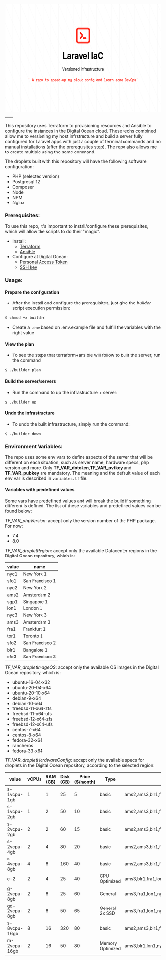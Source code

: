 <div align="center">
	<img  width="600" height="350" src="./.github/img/laravel-iac.png" alt="Awesome Beer & Code">
</div>
____

This repository uses Terraform to provisioning resources and Ansible to configure the instances in the Digital Ocean cloud. These techs combined allow me to versioning my host infrstructure and build a server fully configured for Laravel apps with just a couple of terminal commands and no manual installations (after the prerequisites step). The repo also allows me to create multiple using the same command.

The droplets built with this repository will have the following software configuration:
  - PHP (selected version)
  - Postgresql 12
  - Composer
  - Node
  - NPM
  - Nginx

### Prerequisites:
To use this repo, It's important to install/configure these prerequisites, which will allow the scripts to do their "magic".

- Install: 
  - [Terraform](https://learn.hashicorp.com/tutorials/terraform/install-cli)
  - [Ansible](https://docs.ansible.com/ansible/latest/installation_guide/intro_installation.html#installing-ansible-on-ubuntu)
- Configure at Digital Ocean:
  - [Personal Access Token](https://www.digitalocean.com/docs/apis-clis/api/create-personal-access-token/)
  - [SSH key](https://www.digitalocean.com/docs/droplets/how-to/add-ssh-keys/to-account/)

### Usage:

#### Prepare the configuration
- After the install and configure the prerequisites, just give the *builder* script execution permission:
```bash
$ chmod +x builder 
```
- Create a `.env` based on .env.example file and fulfill the variables with the right value

#### View the plan
- To see the steps that terraform+ansible will follow to built the server, run the command:
```bash
$ ./builder plan
```

#### Build the server/servers
- Run the command to up the infrastructure + server:
```bash
$ ./builder up
```

#### Undo the infrastructure
- To undo the built infrastructure, simply run the command:
```bash
$ ./builder down
```

### Environment Variables:

The repo uses some env vars to define aspects of the server that will be different on each situation, such as server name, hardware specs, php version and more. Only **TF_VAR_dotoken**,**TF_VAR_pvtkey** and **TF_VAR_pubkey** are mandatory. The meaning and the default value of each env var is described in `variables.tf` file.

#### Variables with predefined values

Some vars have predefined values and will break the build if something different is defined. The list of these variables and predefined values can be found below:

*TF_VAR_phpVersion*: accept only the version number of the PHP package. For now:
  - 7.4
  - 8.0

*TF_VAR_dropletRegion*: accept only the available Datacenter regions in the Digital Ocean repository, which is:

| **value** | **name**        |
|-----------|-----------------|
| nyc1      | New York 1      |
| sfo1      | San Francisco 1 |
| nyc2      | New York 2      |
| ams2      | Amsterdam 2     |
| sgp1      | Singapore 1     |
| lon1      | London 1        |
| nyc3      | New York 3      |
| ams3      | Amsterdam 3     |
| fra1      | Frankfurt 1     |
| tor1      | Toronto 1       |
| sfo2      | San Francisco 2 |
| blr1      | Bangalore 1     |
| sfo3      | San Francisco 3 |

*TF_VAR_dropletImageOS*: accept only the available OS images in the Digital Ocean repository, which is:
  
  - ubuntu-16-04-x32
  - ubuntu-20-04-x64
  - ubuntu-20-10-x64
  - debian-9-x64
  - debian-10-x64
  - freebsd-11-x64-zfs
  - freebsd-11-x64-ufs
  - freebsd-12-x64-zfs
  - freebsd-12-x64-ufs
  - centos-7-x64
  - centos-8-x64
  - fedora-32-x64
  - rancheros
  - fedora-33-x64

*TF_VAR_dropletHardwareConfig*: accept only the available specs for droplets in the Digital Ocean repository, according to the selected region:

| **value**    | **vCPUs** | **RAM (GB)** | **Disk (GB)** | **Price ($/month)** | **Type**         | **Available in**                                            |
|--------------|-----------|--------------|---------------|---------------------|------------------|-------------------------------------------------------------|
| s-1vcpu-1gb  | 1         | 1            | 25            | 5                   | basic            | ams2,ams3,blr1,fra1,lon1,nyc1,nyc2,nyc3,sfo1,sfo3,sgp1,tor1 |
| s-1vcpu-2gb  | 1         | 2            | 50            | 10                  | basic            | ams2,ams3,blr1,fra1,lon1,nyc1,nyc2,nyc3,sfo1,sfo3,sgp1,tor1 |
| s-2vcpu-2gb  | 2         | 2            | 60            | 15                  | basic            | ams2,ams3,blr1,fra1,lon1,nyc1,nyc2,nyc3,sfo1,sfo3,sgp1,tor1 |
| s-2vcpu-4gb  | 2         | 4            | 80            | 20                  | basic            | ams2,ams3,blr1,fra1,lon1,nyc1,nyc2,nyc3,sfo1,sfo3,sgp1,tor1 |
| s-4vcpu-8gb  | 4         | 8            | 160           | 40                  | basic            | ams2,ams3,blr1,fra1,lon1,nyc1,nyc2,nyc3,sfo1,sfo3,sgp1,tor1 |
| c-2          | 2         | 4            | 25            | 40                  | CPU Optimized    | ams3,blr1,fra1,lon1,nyc1,nyc3,sfo3,sgp1,tor1                |
| g-2vcpu-8gb  | 2         | 8            | 25            | 60                  | General          | ams3,fra1,lon1,nyc1,nyc3,sfo3,sgp1                          |
| gd-2vcpu-8gb | 2         | 8            | 50            | 65                  | General 2x SSD   | ams3,fra1,lon1,nyc1,nyc3,sfo3,sgp1                          |
| s-8vcpu-16gb | 8         | 16           | 320           | 80                  | basic            | ams2,ams3,blr1,fra1,lon1,nyc1,nyc2,nyc3,sfo1,sfo3,sgp1,tor1 |
| m-2vcpu-16gb | 2         | 16           | 50            | 80                  | Memory Optimized | ams3,blr1,lon1,nyc1,nyc3,sfo3,sgp1,tor1                     |


